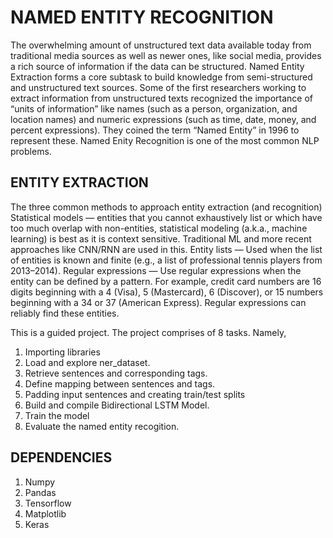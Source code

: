 # NAMED ENTITY RECOGNITION

The overwhelming amount of unstructured text data available today from traditional media sources as well as newer ones, like social media, provides a rich source of information if the data can be structured. Named Entity Extraction forms a core subtask to build knowledge from semi-structured and unstructured text sources. Some of the first researchers working to extract information from unstructured texts recognized the importance of “units of information” like names (such as a person, organization, and location names) and numeric expressions (such as time, date, money, and percent expressions). They coined the term “Named Entity” in 1996 to represent these. Named Enity Recognition is one of the most common NLP problems.

## ENTITY EXTRACTION

The three common methods to approach entity extraction (and recognition)
Statistical models — entities that you cannot exhaustively list or which have too much overlap with non-entities, statistical modeling (a.k.a., machine learning) is best as it is context sensitive. Traditional ML and more recent approaches like CNN/RNN are used in this.
Entity lists — Used when the list of entities is known and finite (e.g., a list of professional tennis players from 2013–2014).
Regular expressions — Use regular expressions when the entity can be defined by a pattern. For example, credit card numbers are 16 digits beginning with a 4 (Visa), 5 (Mastercard), 6 (Discover), or 15 numbers beginning with a 34 or 37 (American Express). Regular expressions can reliably find these entities.

This is a guided project.
 The project comprises of 8 tasks. Namely,
 1. Importing libraries
 2. Load and explore ner_dataset.
 3. Retrieve sentences and corresponding tags.
 4. Define mapping between sentences and tags.
 5. Padding input sentences and creating train/test splits
 6. Build and compile Bidirectional LSTM Model.
 7. Train the model
 8. Evaluate the named entity recogition.
 
 ## DEPENDENCIES
 1. Numpy
 2. Pandas
 3. Tensorflow
 4. Matplotlib
 5. Keras
 
